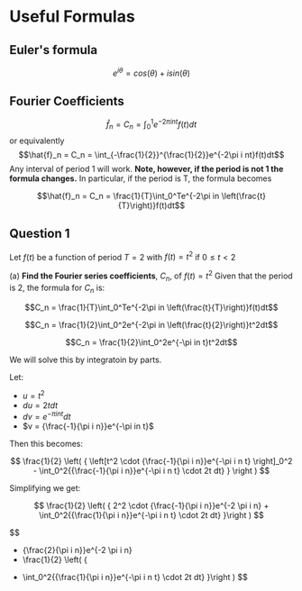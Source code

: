 # Useful Formulas #

## Euler's formula ##

$$
e^{i\theta} = cos(\theta) + i sin(\theta)
$$

## Fourier Coefficients ##

$$\hat{f}_n = C_n = \int_0^1e^{-2\pi i nt}f(t)dt$$
or equivalently
$$\hat{f}_n = C_n = \int_{-\frac{1}{2}}^{\frac{1}{2}}e^{-2\pi i nt}f(t)dt$$
Any interval of period 1 will work.  **Note, however, if the period is not 1 the formula changes.**
In particular, if the period is T, the formula becomes

$$\hat{f}_n = C_n = \frac{1}{T}\int_0^Te^{-2\pi in \left(\frac{t}{T}\right)}f(t)dt$$


## Question 1 ##
Let $f(t)$ be a function of period $T = 2$ with $f(t) = t^2$
if $0 ≤ t < 2$

(a) **Find the Fourier series coefficients**, $C_n$, of $f(t)=t^2$ 
Given that the period is 2, the formula for $C_n$ is:

$$C_n = \frac{1}{T}\int_0^Te^{-2\pi in \left(\frac{t}{T}\right)}f(t)dt$$

$$C_n = \frac{1}{2}\int_0^2e^{-2\pi in \left(\frac{t}{2}\right)}t^2dt$$

$$C_n = \frac{1}{2}\int_0^2e^{-\pi in t}t^2dt$$

We will solve this by integratoin by parts.

Let:
 - $u = t^2$
 - $du = 2tdt$
 - $dv = e^{-\pi in t}dt$
 - $v = {\frac{-1}{\pi i n}}e^{-\pi in t}$

Then this becomes:

$$
\frac{1}{2} \left( {
\left[t^2 \cdot {\frac{-1}{\pi i n}}e^{-\pi i n t} \right]_0^2 - 
\int_0^2{{\frac{-1}{\pi i n}}e^{-\pi i n t} \cdot 2t dt}
}
\right )
$$

Simplifying we get:

$$
\frac{1}{2} \left( {
2^2 \cdot {\frac{-1}{\pi i n}}e^{-2 \pi i n} + \int_0^2{{\frac{1}{\pi i n}}e^{-\pi i n t} \cdot 2t dt}
}\right )
$$

$$
- {\frac{2}{\pi i n}}e^{-2 \pi i n}
- \frac{1}{2} \left( {
 + \int_0^2{{\frac{1}{\pi i n}}e^{-\pi i n t} \cdot 2t dt}
}\right )
$$



